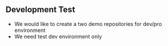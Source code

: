 ## Development Test
 * We would like to create a two demo repositories for dev/pro environment
 * We need test dev environment only
